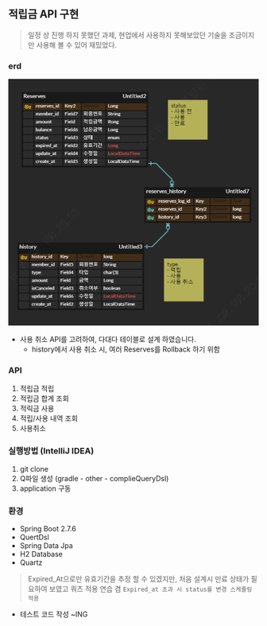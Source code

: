 ## 적립금 API 구현 
> 일정 상 진행 하지 못했던 과제, 현업에서 사용하지 못해보았던 기술을 조금이지만 사용해 볼 수 있어 재밌었다.

### erd
![erd.PNG](src/main/resources/erd.PNG)

- 사용 취소 API를 고려하여, 다대다 테이블로 설계 하였습니다.
  - history에서 사용 취소 시, 여러 Reserves를 Rollback 하기 위함

### API
1. 적립금 적립
2. 적립금 합계 조회
3. 적릭금 사용
4. 적립/사용 내역 조회
5. 사용취소

### 실행방법 (IntelliJ IDEA)
1. git clone
2. Q파일 생성 (gradle - other - complieQueryDsl)
3. application 구동

### 환경 
- Spring Boot 2.7.6
- QuertDsl
- Spring Data Jpa
- H2 Database
- Quartz

> Expired_At으로만 유효기간을 추정 할 수 있겠지만, 처음 설계시 만료 상태가 필요하여 보였고 쿼츠 적용 연습 겸 `Expired_at 초과 시 status를 변경 스케쥴링 적용`

- 테스트 코드 작성 ~ING
